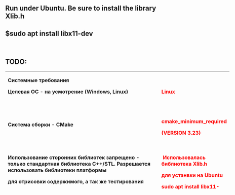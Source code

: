 <h2><strong>Run under Ubuntu. Be sure to install the library Xlib.h</strong></h2>
<h2><strong>$sudo apt install libx11-dev</strong></h2>
<p>&nbsp;</p>
<h2 id="tw-target-text" class="tw-data-text tw-text-large tw-ta" dir="ltr" data-placeholder="Translation"><strong><span class="Y2IQFc" lang="en">TODO:</span></strong></h2>
<table style="height: 374px; width: 819px;">
<tbody>
<tr>
<td style="width: 469.344px;">
<p class="p1"><strong>Системные требования</strong></p>
<p class="p1"><strong>Целевая ОС - на усмотрение (Windows, Linux)</strong></p>
<p class="p2"><strong>&nbsp;</strong></p>
</td>
<td style="width: 10px;"><strong><span style="color: #ff0000;">Linux</span></strong></td>
</tr>
<tr>
<td style="width: 469.344px;">
<p class="p2"><strong>Система сборки - CMake</strong></p>
<p class="p2"><strong>&nbsp;</strong></p>
</td>
<td style="width: 10px;">
<p class="p1"><strong><span style="color: #ff0000;">cmake_minimum_required</span></strong></p>
<p class="p1"><strong><span style="color: #ff0000;">(<span class="s1">VERSION 3.23</span>)</span></strong></p>
<strong><span style="color: #ff0000;">&nbsp;</span></strong></td>
</tr>
<tr>
<td style="width: 469.344px;">
<p class="p2"><strong>Использование сторонних библиотек запрещено - только стандартная библиотека C++/STL. Разрешается использовать библиотеки платформы</strong></p>
<p class="p2"><strong>для отрисовки содержимого, а так же тестирования</strong></p>
<p class="p2"><strong>&nbsp;</strong></p>
</td>
<td style="width: 10px;">
<p><strong><span style="color: #ff0000;">&nbsp;Использовалась библиотека Xlib.h</span></strong></p>
<p><strong><span style="color: #ff0000;">для устанвки на Ubuntu</span></strong></p>
<p><strong><span style="color: #ff0000;">sudo apt install libx11-dev</span></strong></p>
</td>
</tr>
<tr>
<td style="width: 469.344px;"><strong>&nbsp;</strong>
<p class="p1"><strong>Требования к коду</strong></p>
<p class="p2"><strong>Обязательно соблюдение <span class="s1">coding-style</span></strong></p>
<p class="p2"><strong>Использование системы контроля версий обязательно (предпочтительно - Git)</strong></p>
<p class="p2"><strong>Публикация кода должна происходить на <span class="s1">GitHub </span>репозиторий. В случае использования приватного репозитория, необходимо дополнительно</strong></p>
<p class="p2"><strong>сообщить об этом - будут выданны аккаунты, которым нужно открыть доступ на просмотр кода.</strong></p>
<p class="p2"><strong>&nbsp;</strong></p>
</td>
<td style="width: 10px;">
<p><strong>&nbsp;</strong></p>
<p><strong>&nbsp;</strong></p>
</td>
</tr>
<tr>
<td style="width: 469.344px;"><strong>&nbsp;</strong>
<p class="p1"><strong>Требования к тестированию</strong></p>
<p class="p2"><strong>Код должен быть покрыт юнит-тестами. Фреймворк для тестирования - на усмотрение, рекомендуется использовать Google Test/Mock</strong></p>
<p class="p2"><strong>&nbsp;</strong></p>
</td>
<td style="width: 10px;">
<h1><span style="color: #ff00ff;"><strong>В процессе&nbsp;</strong></span></h1>
</td>
</tr>
<tr>
<td style="width: 469.344px;"><strong>&nbsp;</strong>
<p class="p1"><strong>Функциональные требования</strong></p>
<p class="p2"><strong>При запуске приложения необходимо показывать меню с возможностью выбора действий</strong></p>
<p class="p2"><strong>&nbsp;</strong></p>
</td>
<td style="width: 10px;"><span style="color: #ff0000;"><strong>&nbsp;Выполнено</strong></span></td>
</tr>
<tr>
<td style="width: 469.344px;"><strong>&nbsp;</strong>
<p class="p2"><strong>Элементы - Новая игра, Выйти из игры (обязательно), прочие элементы меню (могут добавляться по ходу реализации нового функционала)</strong></p>
<p class="p2"><strong>Управление в игре реализовать способом ввода данных через нажатие клавиш - стрелками или клавишами WASD (W - вверх, S - вниз, A - влево, D -</strong></p>
<p class="p2"><strong>вправо)</strong></p>
<p class="p2"><strong>&nbsp;</strong></p>
</td>
<td style="width: 10px;"><span style="color: #ff0000;"><strong>&nbsp;Выполнено</strong></span></td>
</tr>
<tr>
<td style="width: 469.344px;"><strong>&nbsp;</strong>
<p class="p2"><strong>При выборе опции "Выйти из игры" приложение завершает работу</strong></p>
<p class="p2"><strong>&nbsp;</strong></p>
</td>
<td style="width: 10px;"><span style="color: #ff0000;"><strong>Выполнено&nbsp;</strong></span></td>
</tr>
<tr>
<td style="width: 469.344px;"><strong>&nbsp;</strong>
<p class="p2"><strong>При выборе "Новая игра", отрисовывается игровое поле с игровыми элементами, но игра не начинается сразу, а через 3 секунды, чтобы дать</strong></p>
<p class="p2"><strong>игроку приготовиться</strong></p>
<p class="p2"><strong>&nbsp;</strong></p>
</td>
<td style="width: 10px;"><span style="color: #ff0000;"><strong>&nbsp;Выполнено(старт после нажатия...)</strong></span></td>
</tr>
<tr>
<td style="width: 469.344px;"><strong>&nbsp;</strong>
<p class="p2"><strong>Необходимо показывать таймер с оставшимся временем до начала игры</strong></p>
<p class="p2"><strong>&nbsp;</strong></p>
</td>
<td style="width: 10px;">
<h2><strong><span style="color: #ff00ff;">Отсутствует</span>&nbsp;</strong></h2>
</td>
</tr>
<tr>
<td style="width: 469.344px;"><strong>&nbsp;</strong>
<p class="p2"><strong>На игровом поле должны присутсвовать блоки, стены поля, шарик, и платформа, а также кол-во оставшихся жизней, время с начала игры, и</strong></p>
<p class="p2"><strong>счётчик очков</strong></p>
<p class="p2"><strong>&nbsp;</strong></p>
</td>
<td style="width: 10px;"><span style="color: #ff0000;"><strong>&nbsp;Выполнено</strong></span></td>
</tr>
<tr>
<td style="width: 469.344px;"><strong>&nbsp;</strong>
<p class="p2"><strong>Расположение элементов на поле: блоки в верхней части, платформа в нижней части, стены ограничивают поле в форме прямоугольника (или</strong></p>
<p class="p2"><strong>квадрата)</strong></p>
</td>
<td style="width: 10px;"><span style="color: #ff0000;"><strong>&nbsp;Выполнено</strong></span></td>
</tr>
<tr>
<td style="width: 469.344px;">
<p class="p2"><strong>Должно присутсвовать 3 разновидности блоков - разрущающиеся при 1, 2 и 3 попаданиями по блоку соответсвенно</strong></p>
<p class="p2"><strong>&nbsp;</strong></p>
<strong>&nbsp;</strong></td>
<td style="width: 10px;"><span style="color: #ff0000;"><strong>&nbsp;Выполнено</strong></span></td>
</tr>
<tr>
<td style="width: 469.344px;"><strong>&nbsp;</strong>
<p class="p2"><strong>За разрушение разных видов блоков начисляется разное количество очков (конкретные значения на усмотрение)</strong></p>
<p class="p2"><strong>&nbsp;</strong></p>
</td>
<td style="width: 10px;"><span style="color: #ff0000;"><strong>&nbsp;Выполнено</strong></span></td>
</tr>
<tr>
<td style="width: 469.344px;"><strong>&nbsp;</strong>
<p class="p2"><strong>Разновидности блоков должны отображаться на поле по-разному</strong></p>
<p class="p2"><strong>&nbsp;</strong></p>
</td>
<td style="width: 10px;"><span style="color: #ff0000;"><strong>&nbsp;Выполнено</strong></span></td>
</tr>
<tr>
<td style="width: 469.344px;"><strong>&nbsp;</strong>
<p class="p2"><strong>При старте игры мячик начинает движение от середины поля вниз на платформу</strong></p>
<p class="p2"><strong>&nbsp;</strong></p>
</td>
<td style="width: 10px;"><span style="color: #ff0000;"><strong>&nbsp;Выполнено</strong></span></td>
</tr>
<tr>
<td style="width: 469.344px;"><strong>&nbsp;</strong>
<p class="p2"><strong>Платформа может перемещаться только вправо и влево (при нажатии соответсвующих клавиш)</strong></p>
<p class="p2"><strong>&nbsp;</strong></p>
</td>
<td style="width: 10px;"><span style="color: #ff0000;"><strong>Выполнено&nbsp;</strong></span></td>
</tr>
<tr>
<td style="width: 469.344px;">
<p class="p2"><strong>При попадании в блок мячик должен отлетать от него</strong></p>
<p class="p2"><strong>&nbsp;</strong></p>
</td>
<td style="width: 10px;"><span style="color: #ff0000;"><strong>&nbsp;Выполнено</strong></span></td>
</tr>
<tr>
<td style="width: 469.344px;"><strong>&nbsp;</strong>
<p class="p2"><strong>При попадании в платформу мячик должен отлетать от неё</strong></p>
<p class="p2"><strong>&nbsp;</strong></p>
</td>
<td style="width: 10px;"><span style="color: #ff0000;"><strong>&nbsp;Выполнено</strong></span></td>
</tr>
<tr>
<td style="width: 469.344px;"><strong>&nbsp;</strong>
<p class="p2"><strong>В начале игры у игрока должно быть 3 жизни</strong></p>
<p class="p2"><strong>&nbsp;</strong></p>
</td>
<td style="width: 10px;"><span style="color: #ff0000;"><strong>Выполнено&nbsp;</strong></span></td>
</tr>
<tr>
<td style="width: 469.344px;"><strong>&nbsp;</strong>
<p class="p2"><strong>Если мячик не был отражён платформой, игрок лишается 1 жизни. При потери всех жизней, игра заканчивается поражением (показывается</strong></p>
<p class="p2"><strong>соответсвующее сообщение с количеством набраных очков)</strong></p>
<p class="p2"><strong>&nbsp;</strong></p>
</td>
<td style="width: 10px;"><span style="color: #ff0000;"><strong>Выполнено&nbsp;</strong></span></td>
</tr>
<tr>
<td style="width: 469.344px;"><strong>&nbsp;</strong>
<p class="p2"><strong>Если были сбиты все блоки, игра заканчивается победой (показывается соответсвующее сообщение с количеством набраных очков)</strong></p>
<p class="p2"><strong>&nbsp;</strong></p>
</td>
<td style="width: 10px;"><span style="color: #ff0000;"><strong>&nbsp;Выполнено</strong></span></td>
</tr>
<tr>
<td style="width: 469.344px;"><strong>&nbsp;</strong>
<p class="p2"><strong>При окончании игры игроку показывается стартовое меню</strong></p>
<p class="p2"><strong>&nbsp;</strong></p>
</td>
<td style="width: 10px;"><span style="color: #ff0000;"><strong>&nbsp;Выполнено</strong></span></td>
</tr>
<tr>
<td style="width: 469.344px;"><strong>&nbsp;</strong>
<p class="p1"><strong>Необязательные функциональные требования</strong></p>
<p class="p2"><strong>&nbsp;</strong></p>
</td>
<td style="width: 10px;"><strong>&nbsp;Отсутствует</strong></td>
</tr>
<tr>
<td style="width: 469.344px;"><strong>&nbsp;</strong>
<p class="p2"><strong>Вести статистику игр - добавить пункт меню "Статистика", в котором будут отображаться дата и время игры, статус (победа или поражение) и кол-</strong></p>
<p class="p2"><strong>во набраных очков</strong></p>
<p class="p2"><strong>&nbsp;</strong></p>
</td>
<td style="width: 10px;"><strong>&nbsp;Отсутствует&nbsp;</strong></td>
</tr>
<tr>
<td style="width: 469.344px;"><strong>&nbsp;</strong>
<p class="p2"><strong>Каждая рановидность блоков отражает мяч при попадании на него по-разному</strong></p>
<p class="p2"><strong>&nbsp;</strong></p>
</td>
<td style="width: 10px;"><strong>&nbsp;&nbsp;Отсутствует</strong></td>
</tr>
<tr>
<td style="width: 469.344px;"><strong>&nbsp;</strong>
<p class="p2"><strong>Игра должна состоять из нескольких уровней, на которых случайным или специальным образом расположены блоки (количество и</strong></p>
<p class="p2"><strong>разновидность блоков также разная). При завершении уровня победой происходит переход на следующий уровень с восстановлением</strong></p>
<p class="p2"><strong>количества жизней. При поражении игра заканчивается. Количество уровней не регламентировано</strong></p>
<p class="p2"><strong>&nbsp;</strong></p>
</td>
<td style="width: 10px;"><strong>&nbsp;&nbsp;Отсутствует</strong></td>
</tr>
</tbody>
</table>
